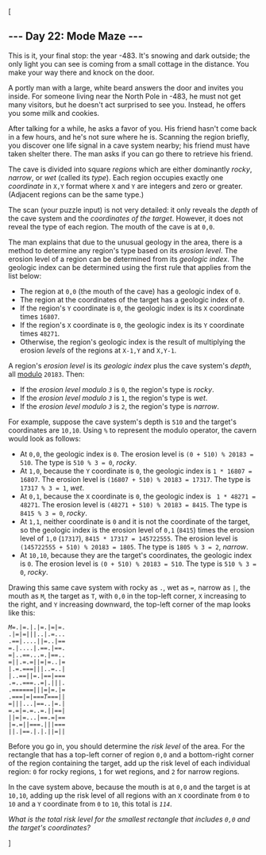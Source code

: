 [<article class="day-desc"><h2>--- Day 22: Mode Maze ---</h2><p>This is it, your final stop: the year <span title="Yes, really: there is no year zero.">-483</span>. It's snowing and dark outside; the only light you can see is coming from a small cottage in the distance. You make your way there and knock on the door.</p>
<p>A portly man with a large, white beard answers the door and invites you inside. For someone living near the North Pole in -483, he must not get many visitors, but he doesn't act surprised to see you. Instead, he offers you some milk and cookies.</p>
<p>After talking for a while, he asks a favor of you. His friend hasn't come back in a few hours, and he's not sure where he is.  Scanning the region briefly, you discover one life signal in a cave system nearby; his friend must have taken shelter there.  The man asks if you can go there to retrieve his friend.</p>
<p>The cave is divided into square <em>regions</em> which are either dominantly <em>rocky</em>, <em>narrow</em>, or <em>wet</em> (called its <em>type</em>). Each region occupies exactly one <em>coordinate</em> in <code>X,Y</code> format where <code>X</code> and <code>Y</code> are integers and zero or greater. (Adjacent regions can be the same type.)</p>
<p>The scan (your puzzle input) is not very detailed: it only reveals the <em>depth</em> of the cave system and the <em>coordinates of the target</em>. However, it does not reveal the type of each region. The mouth of the cave is at <code>0,0</code>.</p>
<p>The man explains that due to the unusual geology in the area, there is a method to determine any region's type based on its <em>erosion level</em>. The erosion level of a region can be determined from its <em>geologic index</em>. The geologic index can be determined using the first rule that applies from the list below:</p>
<ul>
<li>The region at <code>0,0</code> (the mouth of the cave) has a geologic index of <code>0</code>.</li>
<li>The region at the coordinates of the target has a geologic index of <code>0</code>.</li>
<li>If the region's <code>Y</code> coordinate is <code>0</code>, the geologic index is its <code>X</code> coordinate times <code>16807</code>.</li>
<li>If the region's <code>X</code> coordinate is <code>0</code>, the geologic index is its <code>Y</code> coordinate times <code>48271</code>.</li>
<li>Otherwise, the region's geologic index is the result of multiplying the erosion <em>levels</em> of the regions at <code>X-1,Y</code> and <code>X,Y-1</code>.</li>
</ul>
<p>A region's <em>erosion level</em> is its <em>geologic index</em> plus the cave system's <em>depth</em>, all <a href="https://en.wikipedia.org/wiki/Modulo_operation">modulo</a> <code>20183</code>. Then:</p>
<ul>
<li>If the <em>erosion level modulo <code>3</code></em> is <code>0</code>, the region's type is <em>rocky</em>.</li>
<li>If the <em>erosion level modulo <code>3</code></em> is <code>1</code>, the region's type is <em>wet</em>.</li>
<li>If the <em>erosion level modulo <code>3</code></em> is <code>2</code>, the region's type is <em>narrow</em>.</li>
</ul>
<p>For example, suppose the cave system's depth is <code>510</code> and the target's coordinates are <code>10,10</code>. Using <code>%</code> to represent the modulo operator, the cavern would look as follows:</p>
<ul>
<li>At <code>0,0</code>, the geologic index is <code>0</code>. The erosion level is <code>(0 + 510) % 20183 = 510</code>. The type is <code>510 % 3 = 0</code>, <em>rocky</em>.</li>
<li>At <code>1,0</code>, because the <code>Y</code> coordinate is <code>0</code>, the geologic index is <code>1 * 16807 = 16807</code>. The erosion level is <code>(16807 + 510) % 20183 = 17317</code>. The type is <code>17317 % 3 = 1</code>, <em>wet</em>.</li>
<li>At <code>0,1</code>, because the <code>X</code> coordinate is <code>0</code>, the geologic index is <code> 1 * 48271 = 48271</code>. The erosion level is <code>(48271 + 510) % 20183 = 8415</code>. The type is <code>8415 % 3 = 0</code>, <em>rocky</em>.</li>
<li>At <code>1,1</code>, neither coordinate is <code>0</code> and it is not the coordinate of the target, so the geologic index is the erosion level of <code>0,1</code> (<code>8415</code>) times the erosion level of <code>1,0</code> (<code>17317</code>), <code>8415 * 17317 = 145722555</code>. The erosion level is <code>(145722555 + 510) % 20183 = 1805</code>. The type is <code>1805 % 3 = 2</code>, <em>narrow</em>.</li>
<li>At <code>10,10</code>, because they are the target's coordinates, the geologic index is <code>0</code>. The erosion level is <code>(0 + 510) % 20183 = 510</code>. The type is <code>510 % 3 = 0</code>, <em>rocky</em>.</li>
</ul>
<p>Drawing this same cave system with rocky as <code>.</code>, wet as <code>=</code>, narrow as <code>|</code>, the mouth as <code>M</code>, the target as <code>T</code>, with <code>0,0</code> in the top-left corner, <code>X</code> increasing to the right, and <code>Y</code> increasing downward, the top-left corner of the map looks like this:</p>
<pre><code><em>M</em>=.|=.|.|=.|=|=.
.|=|=|||..|.=...
.==|....||=..|==
=.|....|.==.|==.
=|..==...=.|==..
=||.=.=||=|=..|=
|.=.===|||..=..|
|..==||=.|==|===
.=..===..=|.|||.
.======|||=|=.|=
.===|=|===<em>T</em>===||
=|||...|==..|=.|
=.=|=.=..=.||==|
||=|=...|==.=|==
|=.=||===.|||===
||.|==.|.|.||=||
</code></pre>
<p>Before you go in, you should determine the <em>risk level</em> of the area. For the rectangle that has a top-left corner of region <code>0,0</code> and a bottom-right corner of the region containing the target, add up the risk level of each individual region: <code>0</code> for rocky regions, <code>1</code> for wet regions, and <code>2</code> for narrow regions.</p>
<p>In the cave system above, because the mouth is at <code>0,0</code> and the target is at <code>10,10</code>, adding up the risk level of all regions with an <code>X</code> coordinate from <code>0</code> to <code>10</code> and a <code>Y</code> coordinate from <code>0</code> to <code>10</code>, this total is <code><em>114</em></code>.</p>
<p><em>What is the total risk level for the smallest rectangle that includes <code>0,0</code> and the target's coordinates?</em></p>
</article>]
